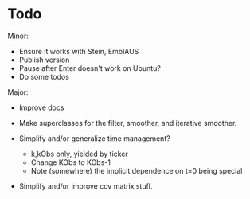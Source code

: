 Todo
================================================

Minor:

* Ensure it works with Stein, EmblAUS
* Publish version
* Pause after Enter doesn't work on Ubuntu?
* Do some todos

Major:

* Improve docs
* Make superclasses for the filter, smoother, and iterative smoother.
* Simplify and/or generalize time management?

  * k,kObs only, yielded by ticker
  * Change KObs to KObs-1
  * Note (somewhere) the implicit dependence on t=0 being special

* Simplify and/or improve cov matrix stuff.
